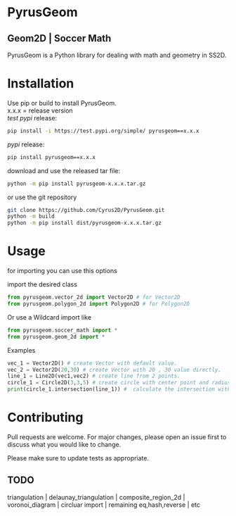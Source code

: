 # PyrusGeom
## Geom2D | Soccer Math

PyrusGeom is a Python library for dealing with math and geometry in SS2D.



# Installation

Use pip or build to install PyrusGeom.  
x.x.x = release version  
*test pypi* release:
```Bash
pip install -i https://test.pypi.org/simple/ pyrusgeom==x.x.x
```
*pypi* release:
```Bash
pip install pyrusgeom==x.x.x
```
download and use the released tar file:
```Bash
python -m pip install pyrusgeom-x.x.x.tar.gz
```
or use the git repository
```sh
git clone https://github.com/Cyrus2D/PyrusGeom.git
python -m build
python -m pip install dist/pyrusgeom-x.x.x.tar.gz
```

# Usage

for importing you can use this options

import the desired class
```python
from pyrusgeom.vector_2d import Vector2D # for Vector2D
from pyrusgeom.polygon_2d import Polygon2D # for Polygon2D
```
Or use a Wildcard import like
```python
from pyrusgeom.soccer_math import *
from pyrusgeom.geom_2d import *
```

Examples

```python
vec_1 = Vector2D() # create Vector with default value.
vec_2 = Vector2D(20,30) # create Vector with 20 , 30 value directly.
line_1 = Line2D(vec1,vec2) # create line from 2 points.
circle_1 = Circle2D(3,3,5) # create circle with center point and radius value.
print(circle_1.intersection(line_1)) #  calculate the intersection with straight line.
```

# Contributing
Pull requests are welcome. For major changes, please open an issue first to discuss what you would like to change.

Please make sure to update tests as appropriate.

## TODO
triangulation | 
delaunay_triangulation | 
composite_region_2d | 
voronoi_diagram | 
circluar import | 
remaining eq,hash,reverse |
etc
